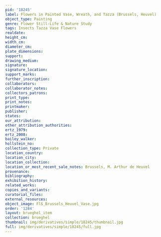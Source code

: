 ```yaml
---
pid: '18245'
label: Flowers in Painted Vase, Wreath, and Tazza (Brussels, Heuvel)
object_type: Painting
genre: Flower Still-Life & Nature Study
tags: Insects Tazza Vase Flowers
realdate: 
height_cm: 
width_cm: 
diameter_cm: 
plate_dimensions: 
support: 
drawing_medium: 
signature: 
signature_location: 
support_marks: 
further_inscription: 
collaborators: 
collaborator_notes: 
collectors_patrons: 
print_type: 
print_notes: 
printmaker: 
publisher: 
states: 
our_attribution: 
other_attribution_authorities: 
ertz_1979: 
ertz_2008: 
bailey_walker: 
hollstein_no: 
collection_type: Private
location_country: 
location_city: 
location_collection: 
location_or_most_recent_sale_notes: Brussels, M. Arthur de Heuvel
provenance: 
bibliography: 
exhibition_history: 
related_works: 
copies_and_variants: 
curatorial_files: 
external_resources: 
object_image: FlS_Brussels_Heuvel_Vase.jpg
order: '1284'
layout: brueghel_item
collection: brueghel
thumbnail: img/derivatives/simple/18245/thumbnail.jpg
full: img/derivatives/simple/18245/full.jpg
---
```

